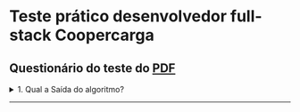 # Teste prático desenvolvedor full-stack Coopercarga

## Questionário do teste do [PDF](https://github.com/lucasquearis/desafio-tecnico-coopercarga/blob/master/files/Teste%20JS%20PL_SR.pdf)

<details><summary>1. Qual a Saída do algoritmo?</summary>
Resposta: A saída é uma série de números primos separados por páginas.
</details>
<hr>
